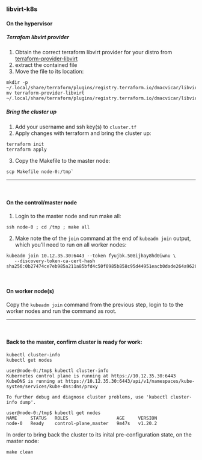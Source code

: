 ### libvirt-k8s
#### On the hypervisor
##### Terrafom libvirt provider
1. Obtain the correct terraform libvirt provider for your distro from [terraform-provider-libvirt](https://github.com/dmacvicar/terraform-provider-libvirt/releases)
2. extract the contained file
3. Move the file to its location: 
```
mkdir -p ~/.local/share/terraform/plugins/registry.terraform.io/dmacvicar/libvirt/0.6.2/linux_amd64
mv terraform-provider-libvirt ~/.local/share/terraform/plugins/registry.terraform.io/dmacvicar/libvirt/0.6.2/linux_amd64
```
##### Bring the cluster up
1. Add your username and ssh key(s) to `cluster.tf`
2. Apply changes with terraform and bring the cluster up:
```
terraform init
terraform apply
```
3. Copy the Makefile to the master node: 
```
scp Makefile node-0:/tmp`
```
___
<br>

#### On the control/master node
1. Login to the master node and run make all: 
```
ssh node-0 ; cd /tmp ; make all 
```

2. Make note the of the `join` command at the end of `kubeadm join` output, which you'll need to run on all worker nodes:
```
kubeadm join 10.12.35.30:6443 --token fyujbk.508ijhay8hd0iwnu \
   --discovery-token-ca-cert-hash sha256:0b27474ce7eb985a211a85bfd4c50f0985b858c95d44951eacb0dade264a9626
```
<br>

#### On worker node(s)
Copy the `kubeadm join` command from the previous step, login to to the worker nodes and run the command as root.
___

<br>

#### Back to the master, confirm cluster is ready for work:
```
kubectl cluster-info
kubectl get nodes
```
```
user@node-0:/tmp$ kubectl cluster-info 
Kubernetes control plane is running at https://10.12.35.30:6443
KubeDNS is running at https://10.12.35.30:6443/api/v1/namespaces/kube-system/services/kube-dns:dns/proxy

To further debug and diagnose cluster problems, use 'kubectl cluster-info dump'.
```
```
user@node-0:/tmp$ kubectl get nodes 
NAME     STATUS   ROLES                  AGE     VERSION
node-0   Ready    control-plane,master   9m47s   v1.20.2
```

In order to bring back the cluster to its inital pre-configuration state, on the master node:
```
make clean
```
